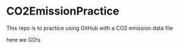 # CO2EmissionPractice
 This repo is to practice using GitHub with a CO2 emission data file


here we GO!s